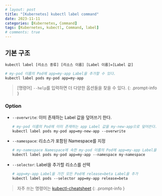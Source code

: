 ```yaml
---
# layout: post
title: "[Kubernetes] kubectl label command"
date: 2023-11-11
categories: [Kubernetes, Command]
tags: [Kubernetes, kubectl, Command, label]
# comments: true
---
```


## 기본 구조

```bash
kubectl label [리소스 종류] [리소스 이름] [Label 이름]=[Label 값]

# my-pod 이름의 Pod에 app=my-app Label을 추가할 수 있다.
kubectl label pods my-pod app=my-app
```

> [명령어] `--help`를 입력하면 더 다양한 옵션들을 찾을 수 있다.
{: .prompt-info }

### Option

- `--overwrite`: 이미 존재하는 Label 값을 덮어쓰기 한다.
    ```bash
    # my-pod 이름의 Pod에 이미 존재하는 app Label 값을 my-new-app으로 덮어쓴다.
    kubectl label pods my-pod app=my-new-app --overwrite
    ```

- `--namespace`: 리소스가 포함된 Namespace를 지정
    ```bash
    # my-namespace Namespace에 속한 my-pod 이름의 Pod에 app=my-app Label을 추가
    kubectl label pods my-pod app=my-app --namespace my-namespace
    ```

- `--selector`: Label을 추가할 리소스를 선택
    ```bash
    # app=my-app Label을 가진 모든 Pod에 release=beta Label을 추가
    kubectl label pods --selector app=my-app release=beta
    ```

> 자주 쓰는 명령어는 [kubectl-cheatsheet](https://kubernetes.io/docs/reference/kubectl/cheatsheet/)
{: .prompt-info }